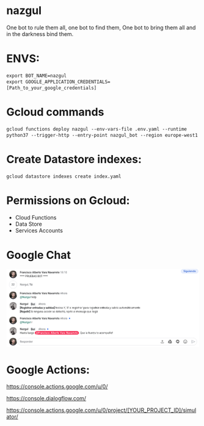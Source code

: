 # nazgul
One bot to rule them all, one bot to find them, One bot to bring them all and in the darkness bind them.



# ENVS:

    export BOT_NAME=nazgul
    export GOOGLE_APPLICATION_CREDENTIALS=[Path_to_your_google_credentials]

# Gcloud commands
    
    gcloud functions deploy nazgul --env-vars-file .env.yaml --runtime python37 --trigger-http --entry-point nazgul_bot --region europe-west1


# Create Datastore indexes:

    gcloud datastore indexes create index.yaml

# Permissions on Gcloud:
- Cloud Functions
- Data Store
- Services Accounts


# Google Chat

![Example](https://raw.githubusercontent.com/avara1986/nazgul/master/docs/exmaple_chat.png)

# Google Actions:

https://console.actions.google.com/u/0/

https://console.dialogflow.com/

https://console.actions.google.com/u/0/project/[YOUR_PROJECT_ID]/simulator/